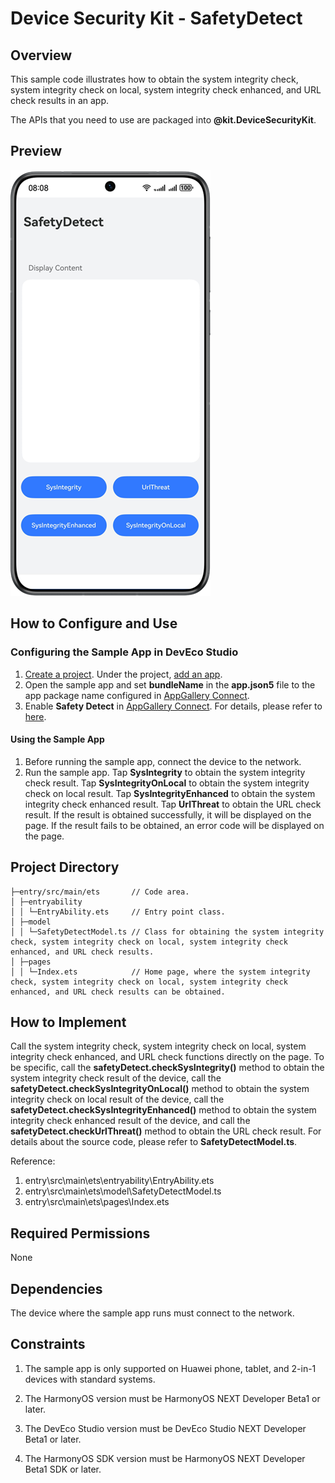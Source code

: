 # Device Security Kit - SafetyDetect

## Overview

This sample code illustrates how to obtain the system integrity check, system integrity check on local, system integrity check enhanced, and URL check results in an app.

The APIs that you need to use are packaged into **@kit.DeviceSecurityKit**.

## Preview
![Example effect](screenshots/device/home_page.png)

## How to Configure and Use

### Configuring the Sample App in DevEco Studio

1. [Create a project](https://developer.huawei.com/consumer/en/doc/app/agc-help-createproject-0000001100334664). Under the project, [add an app](https://developer.huawei.com/consumer/en/doc/app/agc-help-createapp-0000001146718717).
2. Open the sample app and set **bundleName** in the **app.json5** file to the app package name configured in [AppGallery Connect](https://developer.huawei.com/consumer/en/service/josp/agc/index.html).
3. Enable **Safety Detect** in [AppGallery Connect](https://developer.huawei.com/consumer/en/service/josp/agc/index.html). For details, please refer to [here](https://developer.huawei.com/consumer/en/doc/harmonyos-guides/devicesecurity-deviceverify-activateservice).

#### Using the Sample App
1. Before running the sample app, connect the device to the network.
2. Run the sample app. Tap **SysIntegrity** to obtain the system integrity check result. Tap **SysIntegrityOnLocal** to obtain the system integrity check on local result. Tap **SysIntegrityEnhanced** to obtain the system integrity check enhanced result. Tap **UrlThreat** to obtain the URL check result. If the result is obtained successfully, it will be displayed on the page. If the result fails to be obtained, an error code will be displayed on the page.

## Project Directory

```
├─entry/src/main/ets       // Code area.
│ ├─entryability
│ │ └─EntryAbility.ets     // Entry point class.
│ ├─model
│ │ └─SafetyDetectModel.ts // Class for obtaining the system integrity check, system integrity check on local, system integrity check enhanced, and URL check results.
│ ├─pages
│ │ └─Index.ets            // Home page, where the system integrity check, system integrity check on local, system integrity check enhanced, and URL check results can be obtained.
```
## How to Implement

Call the system integrity check, system integrity check on local, system integrity check enhanced, and URL check functions directly on the page. To be specific, call the **safetyDetect.checkSysIntegrity()** method to obtain the system integrity check result of the device, call the **safetyDetect.checkSysIntegrityOnLocal()** method to obtain the system integrity check on local result of the device, call the **safetyDetect.checkSysIntegrityEnhanced()** method to obtain the system integrity check enhanced result of the device, and call the **safetyDetect.checkUrlThreat()** method to obtain the URL check result. For details about the source code, please refer to **SafetyDetectModel.ts**.

Reference:
1. entry\src\main\ets\entryability\EntryAbility.ets
2. entry\src\main\ets\model\SafetyDetectModel.ts
3. entry\src\main\ets\pages\Index.ets

## Required Permissions

None

## Dependencies

The device where the sample app runs must connect to the network.

## Constraints

1. The sample app is only supported on Huawei phone, tablet, and 2-in-1 devices with standard systems.

2. The HarmonyOS version must be HarmonyOS NEXT Developer Beta1 or later.

3. The DevEco Studio version must be DevEco Studio NEXT Developer Beta1 or later.

4. The HarmonyOS SDK version must be HarmonyOS NEXT Developer Beta1 SDK or later.
